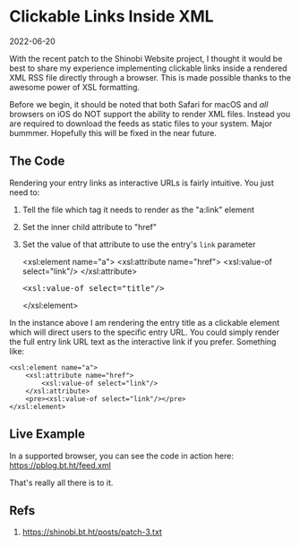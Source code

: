 # Clickable Links Inside XML

2022-06-20

With the recent patch to the Shinobi Website project, I thought it would be best to share my experience implementing clickable links inside a rendered XML RSS file directly through a browser. This is made possible thanks to the awesome power of XSL formatting.

Before we begin, it should be noted that both Safari for macOS and *all* browsers on iOS do NOT support the ability to render XML files. Instead you are required to download the feeds as static files to your system. Major bummmer. Hopefully this will be fixed in the near future.

## The Code

Rendering your entry links as interactive URLs is fairly intuitive. You just need to:

1. Tell the file which tag it needs to render as the "a:link" element
2. Set the inner child attribute to "href"
3. Set the value of that attribute to use the entry's `link` parameter


    <xsl:element name="a">
        <xsl:attribute name="href">
            <xsl:value-of select="link"/>
        </xsl:attribute>
        <pre><xsl:value-of select="title"/></pre>
    </xsl:element>


In the instance above I am rendering the entry title as a clickable element which will direct users to the specific entry URL. You could simply render the full entry link URL text as the interactive link if you prefer. Something like:


    <xsl:element name="a">
        <xsl:attribute name="href">
            <xsl:value-of select="link"/>
        </xsl:attribute>
        <pre><xsl:value-of select="link"/></pre>
    </xsl:element>


## Live Example

In a supported browser, you can see the code in action here: https://pblog.bt.ht/feed.xml

That's really all there is to it.

## Refs

1. https://shinobi.bt.ht/posts/patch-3.txt
